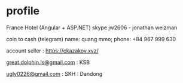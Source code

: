 # profile

France Hotel (Angular + ASP.NET) skype jw2606 - jonathan weizman

coin to cash (telegram) name: quang mmo; phone: +84 967 999 630

account seller : https://ckazakov.xyz/


great.dolphin.ls@gmail.com  :  KSB

ugly0226@gmail.com  : SKH  :  Dandong




